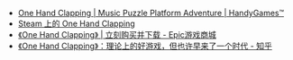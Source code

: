 - [One Hand Clapping | Music Puzzle Platform Adventure | HandyGames™](https://handy-games.com/en/games/one-hand-clapping/)
- [Steam 上的 One Hand Clapping](https://store.steampowered.com/app/893720/One_Hand_Clapping/)
- [《One Hand Clapping》 | 立刻购买并下载 - Epic游戏商城](https://store.epicgames.com/zh-CN/p/one-hand-clapping)
- [《One Hand Clapping》：理论上的好游戏，但也许早来了一个时代 - 知乎](https://zhuanlan.zhihu.com/p/450494443)
